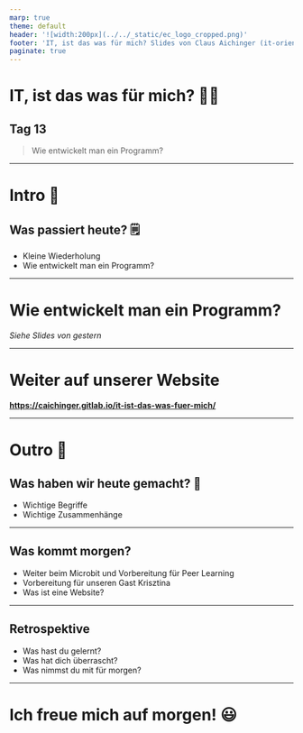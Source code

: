 ```yaml
---
marp: true
theme: default
header: '![width:200px](../../_static/ec_logo_cropped.png)'
footer: 'IT, ist das was für mich? Slides von Claus Aichinger (it-orientation@everyonecodes.io)'
paginate: true
---
```


# IT, ist das was für mich? 👩‍💻

## Tag 13

> Wie entwickelt man ein Programm?

---

# Intro 🌅

## Was passiert heute? 🗒️

- Kleine Wiederholung
- Wie entwickelt man ein Programm?

---

# Wie entwickelt man ein Programm?

*Siehe Slides von gestern*

---

# Weiter auf unserer Website

**https://caichinger.gitlab.io/it-ist-das-was-fuer-mich/**

---

# Outro 🌆

## Was haben wir heute gemacht? 📝

- Wichtige Begriffe
- Wichtige Zusammenhänge

---

## Was kommt morgen?

- Weiter beim Microbit und Vorbereitung für Peer Learning
- Vorbereitung für unseren Gast Krisztina
- Was ist eine Website?

---

## Retrospektive

- Was hast du gelernt?
- Was hat dich überrascht?
- Was nimmst du mit für morgen?

---

# Ich freue mich auf morgen! 😃
